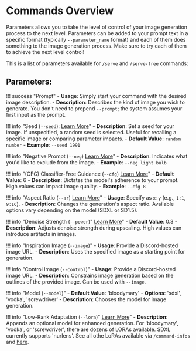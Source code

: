 # Commands Overview

Parameters allows you to take the level of control of your image generation process to the next level. Parameters can be added to your prompt text in a specific format (typically `--parameter_name` format) and each of them does something to the image generation process. Make sure to try each of them to achieve the next level control!

This is a list of parameters available for `/serve` and `/serve-free` commands:

## Parameters:

!!! success "Prompt"
    - **Usage**: Simply start your command with the desired image description.
    - **Description**: Describes the kind of image you wish to generate. You don't need to prepend `--prompt`; the system assumes your first input as the prompt.

!!! info "Seed (`--seed`): [Learn More](seed/seed.md)"
    - **Description**: Set a seed for your image. If unspecified, a random seed is selected. Useful for recalling a specific image or comparing parameter impacts. 
    - **Default Value**: `random number`
    - **Example**: `--seed 1991`

!!! info "Negative Prompt (`--neg`) [Learn More](negative_prompt/negative_prompt.md)"
    - **Description**: Indicates what you'd like to exclude from the image.
    - **Example**: `--neg light bulb`

!!! info "(CFG) Classifier-Free Guidance (`--cfg`) [Learn More](cfg/cfg.md)"
    - **Default Value**: 6
    - **Description**: Dictates the model's adherence to your prompt. High values can impact image quality.
    - **Example**: `--cfg 8`

!!! info "Aspect Ratio (`--ar`) [Learn More](aspect_ratio/aspect_ratio.md)"
    - **Usage**: Specify as `x:y` (e.g., `1:1`, `9:16`).
    - **Description**: Changes the generation's aspect ratio. Available options vary depending on the model (SDXL or SD1.5).

!!! info "Denoise Strength (`--power`)" [Learn More](denoise/denoise.md)"
    - **Default Value**: 0.3
    - **Description**: Adjusts denoise strength during upscaling. High values can introduce artifacts in images.

!!! info "Inspiration Image (`--image`)"
    - **Usage**: Provide a Discord-hosted image URL.
    - **Description**: Uses the specified image as a starting point for generation.

!!! info "Control Image (`--control`)"
    - **Usage**: Provide a Discord-hosted image URL.
    - **Description**: Constrains image generation based on the outlines of the provided image. Can be used with `--image`.

!!! info "Model (`--model`)"
    - **Default Value**: 'bloodymary'
    - **Options**: 'sdxl', 'vodka', 'screwdriver'
    - **Description**: Chooses the model for image generation.

!!! info "Low-Rank Adaptation (`--lora`)" [Learn More](lora/lora.md)"
    - **Description**: Appends an optional model for enhanced generation. For 'bloodymary', 'vodka', or 'screwdriver', there are dozens of LORAs available. SDXL currently supports 'nurlens'. See all othe LoRAs available via `/command-infos` and [here](lora/lora.md).


